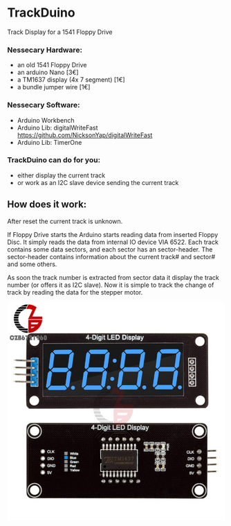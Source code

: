 # TrackDuino
Track Display for a 1541 Floppy Drive


### Nessecary Hardware:
- an old 1541 Floppy Drive
- an arduino Nano [3€]
- a TM1637 display (4x 7 segment) [1€]
- a bundle jumper wire [1€]


### Nessecary Software:
- Arduino Workbench
- Arduino Lib: digitalWriteFast 
  https://github.com/NicksonYap/digitalWriteFast
- Arduino Lib: TimerOne


### TrackDuino can do for you:
- either display the current track 
- or work as an I2C slave device sending the current track


## How does it work:

After reset the current track is unknown.

If Floppy Drive starts the Arduino starts reading data from inserted Floppy Disc.
It simply reads the data from internal IO device VIA 6522.
Each track contains some data sectors, and each sector has an sector-header.
The sector-header contains information about the current track# and sector# and some others.

As soon the track number is extracted from sector data it display the track number (or offers it as I2C slave).
Now it is simple to track the change of track by reading the data for the stepper motor.


![Screenshot](/docu/7-Seg-blau.jpg)


